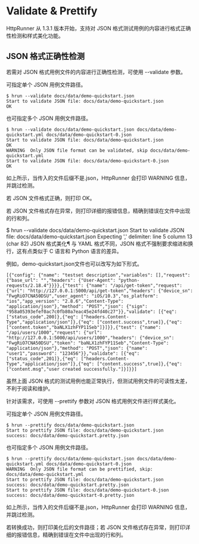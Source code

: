 # Validate & Prettify
HttpRunner 从 1.3.1 版本开始，支持对 JSON 格式测试用例的内容进行格式正确性检测和样式美化功能。

## JSON 格式正确性检测
若需对 JSON 格式用例文件的内容进行正确性检测，可使用 --validate 参数。

可指定单个 JSON 用例文件路径。
```
$ hrun --validate docs/data/demo-quickstart.json
Start to validate JSON file: docs/data/demo-quickstart.json
OK
```
也可指定多个 JSON 用例文件路径。
```
$ hrun --validate docs/data/demo-quickstart.json docs/data/demo-quickstart.yml docs/data/demo-quickstart-0.json
Start to validate JSON file: docs/data/demo-quickstart.json
OK
WARNING  Only JSON file format can be validated, skip docs/data/demo-quickstart.yml
Start to validate JSON file: docs/data/demo-quickstart-0.json
OK
```
如上所示，当传入的文件后缀不是.json，HttpRunner 会打印 WARNING 信息，并跳过检测。

若 JSON 文件格式正确，则打印 OK。

若 JSON 文件格式存在异常，则打印详细的报错信息，精确到错误在文件中出现的行和列。


$ hrun --validate docs/data/demo-quickstart.json
Start to validate JSON file: docs/data/demo-quickstart.json
Expecting ',' delimiter: line 5 column 13 (char 82)
JSON 格式美化¶
与 YAML 格式不同，JSON 格式不强制要求缩进和换行，这有点类似于 C 语言和 Python 语言的差异。

例如，demo-quickstart.json文件也可以改写为如下形式。
```
[{"config": {"name": "testset description","variables": [],"request": {"base_url": "","headers": {"User-Agent": "python-requests/2.18.4"}}}},{"test": {"name": "/api/get-token","request": {"url": "http://127.0.0.1:5000/api/get-token","headers": {"device_sn": "FwgRiO7CNA50DSU","user_agent": "iOS/10.3","os_platform": "ios","app_version": "2.8.6","Content-Type": "application/json"},"method": "POST","json": {"sign": "958a05393efef0ac7c0fb80a7eac45e24fd40c27"}},"validate": [{"eq": ["status_code",200]},{"eq": ["headers.Content-Type","application/json"]},{"eq": ["content.success",true]},{"eq": ["content.token","baNLX1zhFYP11Seb"]}]}},{"test": {"name": "/api/users/1000","request": {"url": "http://127.0.0.1:5000/api/users/1000","headers": {"device_sn": "FwgRiO7CNA50DSU","token": "baNLX1zhFYP11Seb","Content-Type": "application/json"},"method": "POST","json": {"name": "user1","password": "123456"}},"validate": [{"eq": ["status_code",201]},{"eq": ["headers.Content-Type","application/json"]},{"eq": ["content.success",true]},{"eq": ["content.msg","user created successfully."]}]}}]
```
虽然上面 JSON 格式的测试用例也能正常执行，但测试用例文件的可读性太差，不利于阅读和维护。

针对该需求，可使用 --prettify 参数对 JSON 格式用例文件进行样式美化。

可指定单个 JSON 用例文件路径。
```
$ hrun --prettify docs/data/demo-quickstart.json
Start to prettify JSON file: docs/data/demo-quickstart.json
success: docs/data/demo-quickstart.pretty.json
```
也可指定多个 JSON 用例文件路径。
```
$ hrun --prettify docs/data/demo-quickstart.json docs/data/demo-quickstart.yml docs/data/demo-quickstart-0.json
WARNING  Only JSON file format can be prettified, skip: docs/data/demo-quickstart.yml
Start to prettify JSON file: docs/data/demo-quickstart.json
success: docs/data/demo-quickstart.pretty.json
Start to prettify JSON file: docs/data/demo-quickstart-0.json
success: docs/data/demo-quickstart-0.pretty.json
```
如上所示，当传入的文件后缀不是.json，HttpRunner 会打印 WARNING 信息，并跳过检测。

若转换成功，则打印美化后的文件路径；若 JSON 文件格式存在异常，则打印详细的报错信息，精确到错误在文件中出现的行和列。
